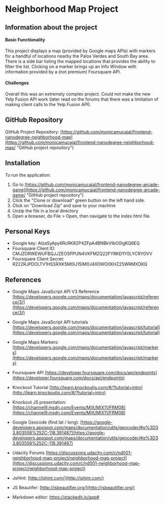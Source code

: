 # Neighborhood Map Project

## Information about the project


#### Basic Functionality
This project displays a map (provided by Google maps APIs) with markers for a handful of locations nearby the Palos Verdes and South Bay area.  There is a side bar listing the mapped locations that provides the ability to filter the list.  Clicking on a marker brings up an Info Window with information provided by a (not premium) Foursquare API.

#### Challenges
Overall this was an extremely complex project.  Could not make the new Yelp Fusion API work (later read on the forums that there was a limitation of making client calls to the Yelp Fusion API).



## GitHub Repository 
GitHub Project Repository: [https://github.com/monicamucajal/frontend-nanodegree-neighborhood-map](https://github.com/monicamucajal/frontend-nanodegree-neighborhood-map/ "GitHub project repository")


## Installation
To run the application:

1. Go to [https://github.com/monicamucajal/frontend-nanodegree-arcade-game](https://github.com/monicamucajal/frontend-nanodegree-arcade-game/ "GitHub project repository")
2. Click the "Clone or download" green button on the left hand side.
3. Click on "Download Zip" and save to your machine
4. Unzip the file in a local directory
5. Open a browser, do File > Open, then navigate to the index.html file.


## Personal Keys
* Google key: 
AIzaSyApy6RcRK82P4ZFpA4BNBkVIbO0lgKQ6EQ
* Foursquare Client ID: CMJZORWEWUFBQJJZEO5PPUN4VKFMZQ22FYRKD1Y0LYCRYOVV
* Foursquare Client Secret:
R222RJPDOLTV1HSSRXK5M0IJ15IM0J4X0WO0XHZ25WRMXDKQ

## References
* Google Maps JavaScript API V3 Reference
[https://developers.google.com/maps/documentation/javascript/reference/3/](https://developers.google.com/maps/documentation/javascript/reference/3/)

* Google Maps JavaScript API tutorials
[https://developers.google.com/maps/documentation/javascript/tutorial](https://developers.google.com/maps/documentation/javascript/tutorial)


* Google Maps Markers:
[https://developers.google.com/maps/documentation/javascript/markers](https://developers.google.com/maps/documentation/javascript/markers)

* Foursquare API
[https://developer.foursquare.com/docs/api/endpoints](https://developer.foursquare.com/docs/api/endpoints)

* Knockout Tutorial
[http://learn.knockoutjs.com/#/?tutorial=intro](http://learn.knockoutjs.com/#/?tutorial=intro)

* Knockout JS presentation:
[https://channel9.msdn.com/Events/MIX/MIX11/FRM08](https://channel9.msdn.com/Events/MIX/MIX11/FRM08)

* Google Geocode (find lat / long):
[https://google-developers.appspot.com/maps/documentation/utils/geocoder/#q%3D33.803558%252C-118.391487](https://google-developers.appspot.com/maps/documentation/utils/geocoder/#q%3D33.803558%252C-118.391487)

* Udacity Forums
[https://discussions.udacity.com/c/nd001-neighborhood-map-project/neighborhood-map-project](https://discussions.udacity.com/c/nd001-neighborhood-map-project/neighborhood-map-project)

* JsHint: 
[http://jshint.com/](http://jshint.com/)

* JS Beautifer:
[http://jsbeautifier.org/](http://jsbeautifier.org/)

* Markdown editor:
https://stackedit.io/app#
